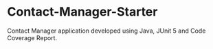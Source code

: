 # Contact-Manager-Starter
Contact Manager application developed using Java, JUnit 5 and Code Coverage Report.
